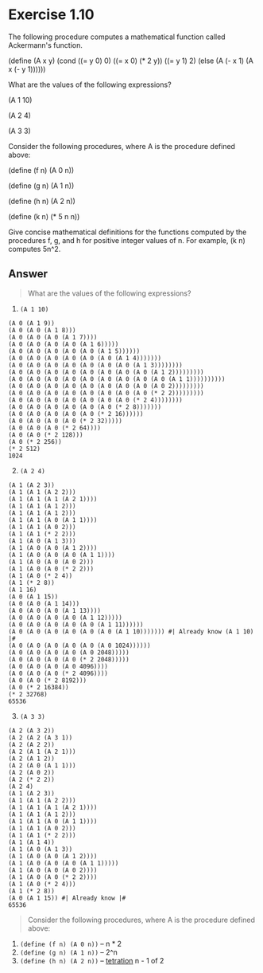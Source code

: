 # Exercise 1.10
The following procedure computes a mathematical function called Ackermann's function.

(define (A x y)
  (cond ((= y 0) 0)
        ((= x 0) (* 2 y))
        ((= y 1) 2)
        (else (A (- x 1)
                 (A x (- y 1))))))

What are the values of the following expressions?

(A 1 10)

(A 2 4)

(A 3 3)

Consider the following procedures, where A is the procedure defined above:

(define (f n) (A 0 n))

(define (g n) (A 1 n))

(define (h n) (A 2 n))

(define (k n) (* 5 n n))

Give concise mathematical definitions for the functions computed by the procedures f, g, and h for positive integer values of n. For example, (k n) computes 5n^2.

## Answer
> What are the values of the following expressions?
1. `(A 1 10)`
```racket
(A 0 (A 1 9))
(A 0 (A 0 (A 1 8)))
(A 0 (A 0 (A 0 (A 1 7))))
(A 0 (A 0 (A 0 (A 0 (A 1 6)))))
(A 0 (A 0 (A 0 (A 0 (A 0 (A 1 5))))))
(A 0 (A 0 (A 0 (A 0 (A 0 (A 0 (A 1 4)))))))
(A 0 (A 0 (A 0 (A 0 (A 0 (A 0 (A 0 (A 1 3))))))))
(A 0 (A 0 (A 0 (A 0 (A 0 (A 0 (A 0 (A 0 (A 1 2)))))))))
(A 0 (A 0 (A 0 (A 0 (A 0 (A 0 (A 0 (A 0 (A 0 (A 1 1))))))))))
(A 0 (A 0 (A 0 (A 0 (A 0 (A 0 (A 0 (A 0 (A 0 2)))))))))
(A 0 (A 0 (A 0 (A 0 (A 0 (A 0 (A 0 (A 0 (* 2 2)))))))))
(A 0 (A 0 (A 0 (A 0 (A 0 (A 0 (A 0 (* 2 4))))))))
(A 0 (A 0 (A 0 (A 0 (A 0 (A 0 (* 2 8)))))))
(A 0 (A 0 (A 0 (A 0 (A 0 (* 2 16))))))
(A 0 (A 0 (A 0 (A 0 (* 2 32)))))
(A 0 (A 0 (A 0 (* 2 64))))
(A 0 (A 0 (* 2 128)))
(A 0 (* 2 256))
(* 2 512)
1024
```

2. `(A 2 4)`
```racket
(A 1 (A 2 3))
(A 1 (A 1 (A 2 2)))
(A 1 (A 1 (A 1 (A 2 1))))
(A 1 (A 1 (A 1 2)))
(A 1 (A 1 (A 1 2)))
(A 1 (A 1 (A 0 (A 1 1))))
(A 1 (A 1 (A 0 2)))
(A 1 (A 1 (* 2 2)))
(A 1 (A 0 (A 1 3)))
(A 1 (A 0 (A 0 (A 1 2))))
(A 1 (A 0 (A 0 (A 0 (A 1 1))))
(A 1 (A 0 (A 0 (A 0 2)))
(A 1 (A 0 (A 0 (* 2 2)))
(A 1 (A 0 (* 2 4))
(A 1 (* 2 8))
(A 1 16)
(A 0 (A 1 15))
(A 0 (A 0 (A 1 14)))
(A 0 (A 0 (A 0 (A 1 13))))
(A 0 (A 0 (A 0 (A 0 (A 1 12)))))
(A 0 (A 0 (A 0 (A 0 (A 0 (A 1 11))))))
(A 0 (A 0 (A 0 (A 0 (A 0 (A 0 (A 1 10))))))) #| Already know (A 1 10) |#
(A 0 (A 0 (A 0 (A 0 (A 0 (A 0 1024))))))
(A 0 (A 0 (A 0 (A 0 (A 0 2048)))))
(A 0 (A 0 (A 0 (A 0 (* 2 2048)))))
(A 0 (A 0 (A 0 (A 0 4096))))
(A 0 (A 0 (A 0 (* 2 4096))))
(A 0 (A 0 (* 2 8192)))
(A 0 (* 2 16384))
(* 2 32768)
65536
```

3. `(A 3 3)`
```racket
(A 2 (A 3 2))
(A 2 (A 2 (A 3 1))
(A 2 (A 2 2))
(A 2 (A 1 (A 2 1)))
(A 2 (A 1 2))
(A 2 (A 0 (A 1 1)))
(A 2 (A 0 2))
(A 2 (* 2 2))
(A 2 4)
(A 1 (A 2 3))
(A 1 (A 1 (A 2 2)))
(A 1 (A 1 (A 1 (A 2 1))))
(A 1 (A 1 (A 1 2)))
(A 1 (A 1 (A 0 (A 1 1))))
(A 1 (A 1 (A 0 2)))
(A 1 (A 1 (* 2 2)))
(A 1 (A 1 4))
(A 1 (A 0 (A 1 3))
(A 1 (A 0 (A 0 (A 1 2))))
(A 1 (A 0 (A 0 (A 0 (A 1 1)))))
(A 1 (A 0 (A 0 (A 0 2))))
(A 1 (A 0 (A 0 (* 2 2))))
(A 1 (A 0 (* 2 4)))
(A 1 (* 2 8))
(A 0 (A 1 15)) #| Already know |#
65536
```

> Consider the following procedures, where A is the procedure defined above:
1. `(define (f n) (A 0 n))` – n * 2
2. `(define (g n) (A 1 n))` – 2^n
3. `(define (h n) (A 2 n))` – [tetration](https://en.wikipedia.org/wiki/Tetration) n - 1 of 2
